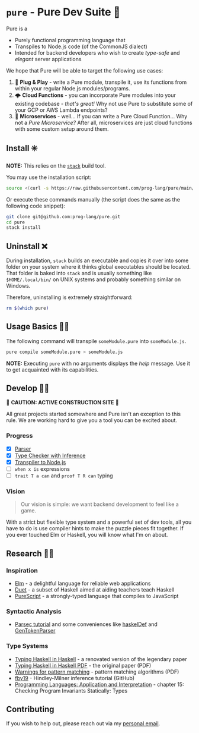 # `pure` - Pure Dev Suite 🧰

Pure is a

- Purely functional programming language that
- Transpiles to Node.js code (of the CommonJS dialect)
- Intended for backend developers who wish to create _type-safe_ and _elegant_
  server applications

We hope that Pure will be able to target the following use cases:

1. 🧩 **Plug & Play** - write a Pure module, transpile it, use its functions
   from within your regular Node.js modules/programs.
2. 🌩️ **Cloud Functions** - you can incorporate Pure modules into your existing
   codebase - _that's great!_ Why not use Pure to substitute some of your GCP or
   AWS Lambda endpoints?
3. 🚀 **Microservices** - well... If you can write a Pure Cloud Function... Why
   not a _Pure Microservice?_ After all, microservices are just cloud functions
   with some custom setup around them.

## Install ✳️

**NOTE:** This relies on the [`stack`][stack] build tool.

[stack]: https://docs.haskellstack.org/en/stable/

You may use the installation script:

```bash
source <(curl -s https://raw.githubusercontent.com/prog-lang/pure/main/install.sh)
```

Or execute these commands manually (the script does the same as the following
code snippet):

```bash
git clone git@github.com:prog-lang/pure.git
cd pure
stack install
```

## Uninstall ❌

During installation, `stack` builds an executable and copies it over into some
folder on your system where it thinks global executables should be located. That
folder is baked into `stack` and is usually something like `$HOME/.local/bin/`
on UNIX systems and probably something similar on Windows.

Therefore, uninstalling is extremely straightforward:

```bash
rm $(which pure)
```

## Usage Basics 👷‍♀️

The following command will transpile `someModule.pure` into `someModule.js`.

```bash
pure compile someModule.pure > someModule.js
```

**NOTE:** Executing `pure` with no arguments displays the _help_ message. Use
it to get acquainted with its capabilities.

## Develop 👨‍💻

🚧 **CAUTION: ACTIVE CONSTRUCTION SITE** 🚧

All great projects started somewhere and Pure isn't an exception to this rule.
We are working hard to give you a tool you can be excited about.

### Progress

- [x] [Parser](./src/Pure/Parser.hs)
- [x] [Type Checker with Inference](./src/Pure/Typing/)
- [x] [Transpiler to Node.js](./src/Node/Transpiler.hs)
- [ ] `when x is` expressions
- [ ] `trait T a can` and `proof T R can` typing

### Vision

> Our vision is simple: we want backend development to feel like a game.

With a strict but flexible type system and a powerful set of dev tools, all you
have to do is use compiler hints to make the puzzle pieces fit together. If you
ever touched Elm or Haskell, you will know what I'm on about.

## Research 👩‍🔬

### Inspiration

- [Elm][elm] - a delightful language for reliable web applications
- [Duet][duet] - a subset of Haskell aimed at aiding teachers teach Haskell
- [PureScript][ps] - a strongly-typed language that compiles to JavaScript

[elm]: https://elm-lang.org/
[duet]: https://github.com/chrisdone/duet
[ps]: https://github.com/purescript/purescript

### Syntactic Analysis

- [Parsec tutorial][parsecTutorial] and some conveniences like
  [haskelDef][haskellDef] and [GenTokenParser][tokenParser]

[parsecTutorial]: https://wiki.haskell.org/Parsing_expressions_and_statements
[haskellDef]: https://hackage.haskell.org/package/parsec-3.1.16.1/docs/src/Text.Parsec.Language.html#haskellDef
[tokenParser]: https://hackage.haskell.org/package/parsec-3.1.16.1/docs/src/Text.Parsec.Token.html#GenTokenParser

### Type Systems

- [Typing Haskell in Haskell][thih] - a renovated version of the legendary paper
- [Typing Haskell in Haskell PDF][thih-pdf] - the original paper (PDF)
- [Warnings for pattern matching][warn] - pattern matching algorithms (PDF)
- [fby19][fby19] - Hindley-Milner inference tutorial (GitHub)
- [Programming Languages: Application and Interpretation][langs-ch.15] -
  chapter 15: Checking Program Invariants Statically: Types

[thih]: https://github.com/ocramz/thih
[thih-pdf]: https://web.cecs.pdx.edu/~mpj/thih/thih.pdf
[warn]: http://moscova.inria.fr/~maranget/papers/warn/warn.pdf
[fby19]: https://github.com/kritzcreek/fby19
[langs-ch.15]: https://cs.brown.edu/courses/cs173/2012/book/types.html#%28part._.Type_.Inference%29

## Contributing

If you wish to help out, please reach out via my [personal email][email].

[email]: mailto:sharp.vik@gmail.com
